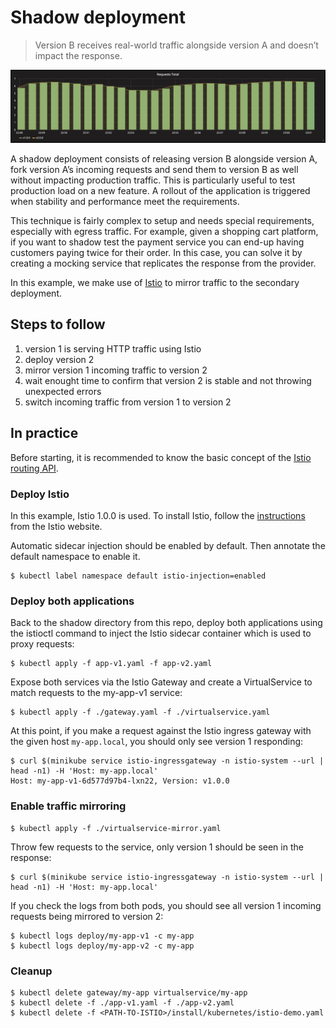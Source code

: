 Shadow deployment
=================

> Version B receives real-world traffic alongside version A and doesn’t impact
the response.

![kubernetes shadow deployment](grafana-shadow.png)

A shadow deployment consists of releasing version B alongside version A, fork
version A’s incoming requests and send them to version B as well without
impacting production traffic. This is particularly useful to test production
load on a new feature. A rollout of the application is triggered when stability
and performance meet the requirements.

This technique is fairly complex to setup and needs special requirements,
especially with egress traffic. For example, given a shopping cart platform,
if you want to shadow test the payment service you can end-up having customers
paying twice for their order. In this case, you can solve it by creating a
mocking service that replicates the response from the provider.

In this example, we make use of [Istio](https://istio.io) to mirror traffic to
the secondary deployment.

## Steps to follow

1. version 1 is serving HTTP traffic using Istio
1. deploy version 2
1. mirror version 1 incoming traffic to version 2
1. wait enought time to confirm that version 2 is stable and not throwing
   unexpected errors
1. switch incoming traffic from version 1 to version 2

## In practice

Before starting, it is recommended to know the basic concept of the
[Istio routing API](https://istio.io/blog/2018/v1alpha3-routing/).

### Deploy Istio

In this example, Istio 1.0.0 is used. To install Istio, follow the
[instructions](https://istio.io/docs/setup/kubernetes/helm-install/) from the
Istio website.

Automatic sidecar injection should be enabled by default. Then annotate the
default namespace to enable it.

```
$ kubectl label namespace default istio-injection=enabled
```

### Deploy both applications

Back to the shadow directory from this repo, deploy both applications using the
istioctl command to inject the Istio sidecar container which is used to proxy
requests:

```
$ kubectl apply -f app-v1.yaml -f app-v2.yaml
```

Expose both services via the Istio Gateway and create a VirtualService to match
requests to the my-app-v1 service:

```
$ kubectl apply -f ./gateway.yaml -f ./virtualservice.yaml
```

At this point, if you make a request against the Istio ingress gateway with the
given host `my-app.local`, you should only see version 1 responding:

```
$ curl $(minikube service istio-ingressgateway -n istio-system --url | head -n1) -H 'Host: my-app.local'
Host: my-app-v1-6d577d97b4-lxn22, Version: v1.0.0
```

### Enable traffic mirroring

```
$ kubectl apply -f ./virtualservice-mirror.yaml
```

Throw few requests to the service, only version 1 should be seen in the
response:

```
$ curl $(minikube service istio-ingressgateway -n istio-system --url | head -n1) -H 'Host: my-app.local'
```

If you check the logs from both pods, you should see all version 1 incoming
requests being mirrored to version 2:

```
$ kubectl logs deploy/my-app-v1 -c my-app
$ kubectl logs deploy/my-app-v2 -c my-app
```

### Cleanup

```
$ kubectl delete gateway/my-app virtualservice/my-app
$ kubectl delete -f ./app-v1.yaml -f ./app-v2.yaml
$ kubectl delete -f <PATH-TO-ISTIO>/install/kubernetes/istio-demo.yaml
```
